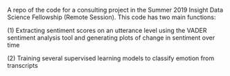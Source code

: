 A repo of the code for a consulting project in the Summer 2019 Insight Data Science Fellowship (Remote Session). This code has two main functions:

(1) Extracting sentiment scores on an utterance level using the VADER sentiment analysis tool and generating plots of change in sentiment over time

(2) Training several supervised learning models to classify emotion from transcripts 
